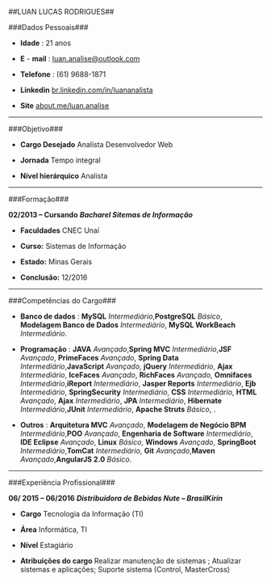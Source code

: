 ##LUAN LUCAS RODRIGUES##

###Dados Pessoais###

* **Idade** :  21 anos   

* **E** - **mail** :  [luan.analise@outlook.com](mailto:luan.analise@outlook.com) 

* **Telefone** :  (61) 9688-1871 

* **Linkedin**  [br.linkedin.com/in/luananalista](https://www.linkedin.com/in/luananalista) 

* **Site**  [about.me/luan.analise](https://about.me/luan.analise)

---

###Objetivo###

* **Cargo Desejado**  Analista Desenvolvedor Web

*  **Jornada**  Tempo integral

* **Nível hierárquico**  Analista

---

###Formação###

**02/2013 – Cursando** ***Bacharel Sitemas de Informação***

* **Faculdades** CNEC Unaí
 
* **Curso:** Sistemas de Informação

* **Estado:** Minas Gerais

* **Conclusão:** 12/2016

---

###Competências do Cargo###

* **Banco de dados** :
**MySQL** _Intermediário_,**PostgreSQL** _Básico_, **Modelagem Banco de Dados** _Intermediário_, **MySQL WorkBeach** _Intermediário_.

* **Programação** :
**JAVA** _Avançado_,**Spring MVC** _Intermediário_,**JSF** _Avançado_, **PrimeFaces** _Avançado_, **Spring Data** _Intermediário_,**JavaScript** _Avançado_, **jQuery** _Intermediário_, **Ajax** _Intermediário_, **IceFaces** _Avançado_, **RichFaces** _Avançado_, **Omnifaces** _Intermediário_,**iReport** _Intermediário_, **Jasper Reports** _Intermediário_, **Ejb** _Intermediário_, **SpringSecurity** _Intermediário_, **CSS** _Intermediário_, **HTML** _Avançado_, **Ajax** _Intermediário_, **JPA** _Intermediário_, **Hibernate** _Intermediário_,**JUnit** _Intermediário_, **Apache Struts** _Básico_, .

* **Outros** :
**Arquitetura MVC** _Avançado_, **Modelagem de Negócio BPM** _Intermediário_,**POO** _Avançado_, **Engenharia de Software** _Intermediário_, **IDE Eclipse** _Avançado_, **Linux** _Básico_, **Windows** _Avançado_, **SpringBoot** _Intermediário_,**TomCat** _Intermediário_, **Git** _Avançado_,**Maven** _Avançado_,**AngularJS 2.0** _Básico_.

---

###Experiência Profissional###

**06/ 2015 – 06/2016**  ***Distribuidora de Bebidas Nute – BrasilKirin***

* **Cargo**  Tecnologia da Informação (TI) 

* **Área**  Informática, TI

* **Nível** Estagiário 

* **Atribuições do cargo**  Realizar manutenção de sistemas ; Atualizar sistemas e aplicações; Suporte sistema (Control, MasterCross)
